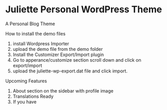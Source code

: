 # Juliette Personal WordPress Theme
 A Personal Blog Theme 

How to install the demo files
1. install Wordpress Importer
2. upload the demo file from the demo folder
3. Install the Customizer Export/Import plugin
4. Go to apperance/customize section scroll down and click on export/import
5. upload the juliette-wp-export.dat file and click import. 

Upcoming Features
1. About section on the sidebar with profile image
2. Translations Ready
3. If you have 

